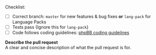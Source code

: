 Checklist:
- [ ] Correct branch: `master` for new features & bug fixes **or** `lang-pack` for Language Packs
- [ ] Tests pass {Ignore this for `lang-pack`}
- [ ] Code follows coding guidelines: [phpBB coding guidelines](https://area51.phpbb.com/docs/dev/master/development/coding_guidelines.html)

**Describe the pull request**   
A clear and concise description of what the pull request is for.
